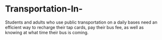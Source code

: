 # Transportation-In-
Students and adults who use public transportation on a daily bases need an efficient way to recharge their tap cards, pay their bus fee, as well as knowing at what time their bus is coming. 
